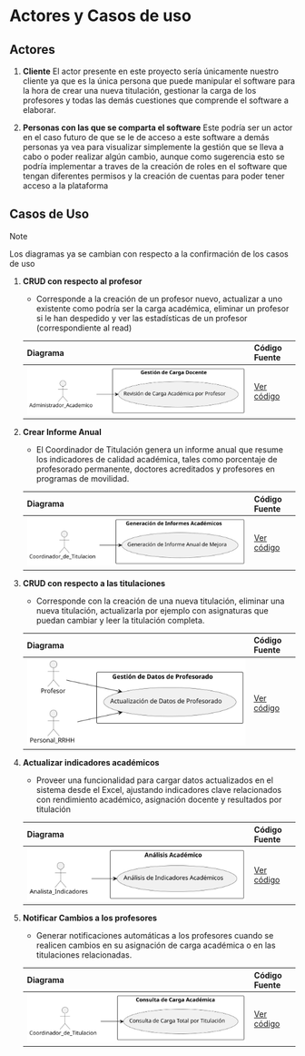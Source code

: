 # Actores y Casos de uso

## Actores

1. **Cliente**
   El actor presente en este proyecto sería únicamente nuestro cliente ya que es la única persona que puede manipular el software para la hora de crear una nueva titulación, gestionar la carga de los profesores y todas las demás cuestiones que comprende el software a elaborar.

2. **Personas con las que se comparta el software**
   Este podría ser un actor en el caso futuro de que se le de acceso a este software a demás personas ya vea para visualizar simplemente la gestión que se lleva a cabo o poder realizar algún cambio, aunque como sugerencia esto se podría implementar a traves de la creación de roles en el software que tengan diferentes permisos y la creación de cuentas para poder tener acceso a la plataforma

## Casos de Uso

   > [!NOTE]
   > Los diagramas ya se cambian con respecto a la confirmación de los casos de uso

1. **CRUD con respecto al profesor**  
   - Corresponde a la creación de un profesor nuevo, actualizar a uno existente como podría ser la carga académica, eliminar un profesor si le han despedido y ver las estadísticas de un profesor (correspondiente al read)


   | **Diagrama** | **Código Fuente** |
   |--------------|--------------------|
   | ![CasoDeUso1](/images/modelosUML/CdU/CasoDeUso1.svg) | [Ver código](/modelosUML/CdU/CasoDeUso1.puml) |

2. **Crear Informe Anual**  
   - El Coordinador de Titulación genera un informe anual que resume los indicadores de calidad académica, tales como porcentaje de profesorado permanente, doctores acreditados y profesores en programas de movilidad.

   | **Diagrama** | **Código Fuente** |
   |--------------|--------------------|
   | ![CasoDeUso2](/images/modelosUML/CdU/CasoDeUso2.svg) | [Ver código](/modelosUML/CdU/CasoDeUso2.puml) |

3. **CRUD con respecto a las titulaciones**  
   - Corresponde con la creación de una nueva titulación, eliminar una nueva titulación, actualizarla por ejemplo con asignaturas que puedan cambiar y leer la titulación completa.

   | **Diagrama** | **Código Fuente** |
   |--------------|--------------------|
   | ![CasoDeUso3](/images/modelosUML/CdU/CasoDeUso3.svg) | [Ver código](/modelosUML/CdU/CasoDeUso3.puml) |

4. **Actualizar indicadores académicos**  
   - Proveer una funcionalidad para cargar datos actualizados en el sistema desde el Excel, ajustando indicadores clave relacionados con rendimiento académico, asignación docente y resultados por titulación

   | **Diagrama** | **Código Fuente** |
   |--------------|--------------------|
   | ![CasoDeUso4](/images/modelosUML/CdU/CasoDeUso4.svg) | [Ver código](/modelosUML/CdU/CasoDeUso4.puml) |

5. **Notificar Cambios a los profesores**  
   - Generar notificaciones automáticas a los profesores cuando se realicen cambios en su asignación de carga académica o en las titulaciones relacionadas.

   | **Diagrama** | **Código Fuente** |
   |--------------|--------------------|
   | ![CasoDeUso5](/images/modelosUML/CdU/CasoDeUso5.svg) | [Ver código](/modelosUML/CdU/CasoDeUso5.puml) |
